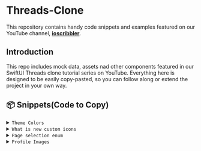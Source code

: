 # Threads-Clone

This repository contains handy code snippets and examples featured on our YouTube channel, <a href="https://www.youtube.com/@ioscribbler/videos" target="_blank"><b>ioscribbler</b></a>.

## Introduction
This repo includes mock data, assets nad other components featured in our SwiftUI Threads clone tutorial series on YouTube. Everything here is designed to be easily copy-pasted, so you can follow along or extend the project in your own way.

## <a name="snippets">📦 Snippets(Code to Copy)</a>

<details>
<summary><code>Theme Colors</code></summary>
<br>
 
```swift
Copy the ThemeColors from above directly into your assets Folder in XCode.
```
</details>


<details>
<summary><code>What is new custom icons</code></summary>
<br>
 
```swift
 struct MockHelper {
    static let whatIsNewActionIcons: [Image] = [
        Image(systemName: "photo.on.rectangle.angled"),
        Image(systemName: "camera"),
        Image(systemName: "document"),
        Image(systemName: "microphone"),
        Image(systemName: "number"),
        Image(systemName: "line.3.horizontal.decrease"),
        Image(systemName: "mappin.circle"),
    ]
}
```
</details>

<details>
<summary><code>Page selection enum</code></summary>
<br>
  
```swift
enum PageSelection: CaseIterable {
    case forYou
    case following
    
    static let pageSelectionID = "PageSelectionID" // used for matched geo effect
    
    var title: String {
        switch self {
        case .forYou:
            return "For You"
        case .following:
            return "Following"
        }
    }
}
```

</details>

<details>
<summary><code>Profile Images</code></summary>
<br>
```swift
Copy the ProfileImages folder from above directly into your assets Folder in XCode.
```
</details>

